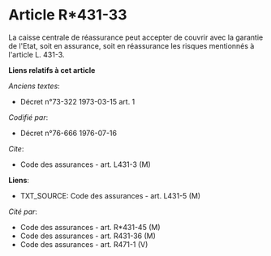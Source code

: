 # Article R*431-33

La caisse centrale de réassurance peut accepter de couvrir avec la garantie de l'Etat, soit en assurance, soit en réassurance
les risques mentionnés à l'article L. 431-3.

**Liens relatifs à cet article**

_Anciens textes_:

  - Décret n°73-322 1973-03-15 art. 1

_Codifié par_:

  - Décret n°76-666 1976-07-16

_Cite_:

  - Code des assurances - art. L431-3 (M)

**Liens**:

  - TXT_SOURCE: Code des assurances - art. L431-5 (M)

_Cité par_:

  - Code des assurances - art. R*431-45 (M)
  - Code des assurances - art. R431-36 (M)
  - Code des assurances - art. R471-1 (V)

